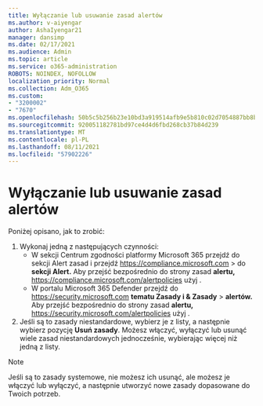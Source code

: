 ```yaml
---
title: Wyłączanie lub usuwanie zasad alertów
ms.author: v-aiyengar
author: AshaIyengar21
manager: dansimp
ms.date: 02/17/2021
ms.audience: Admin
ms.topic: article
ms.service: o365-administration
ROBOTS: NOINDEX, NOFOLLOW
localization_priority: Normal
ms.collection: Adm_O365
ms.custom:
- "3200002"
- "7670"
ms.openlocfilehash: 50b5c5b256b23e10bd3a919514afb9e5b810c02d7054887bb8bb191e21a0c81e
ms.sourcegitcommit: 920051182781bd97ce4d4d6fbd268cb37b84d239
ms.translationtype: MT
ms.contentlocale: pl-PL
ms.lasthandoff: 08/11/2021
ms.locfileid: "57902226"
---
```

# <a name="turn-off-or-delete-alert-policies"></a>Wyłączanie lub usuwanie zasad alertów

Poniżej opisano, jak to zrobić:

1. Wykonaj jedną z następujących czynności:
   - W sekcji Centrum zgodności platformy Microsoft 365 przejdź do sekcji Alert zasad i przejdź <https://compliance.microsoft.com>  \>  do **sekcji Alert.** Aby przejść bezpośrednio do strony zasad **alertu,** <https://compliance.microsoft.com/alertpolicies> użyj .
   - W portalu Microsoft 365 Defender przejdź do <https://security.microsoft.com> **tematu Zasady i & Zasady** \> **alertów.** Aby przejść bezpośrednio do strony zasad **alertu,** <https://security.microsoft.com/alertpolicies> użyj .
2. Jeśli są to zasady niestandardowe, wybierz je z listy, a następnie wybierz pozycję **Usuń zasady**. Możesz włączyć, wyłączyć lub usunąć wiele zasad niestandardowych jednocześnie, wybierając więcej niż jedną z listy.

> [!NOTE]
> Jeśli są to zasady systemowe, nie możesz ich usunąć, ale możesz je włączyć lub wyłączyć, a następnie utworzyć nowe zasady dopasowane do Twoich potrzeb.
